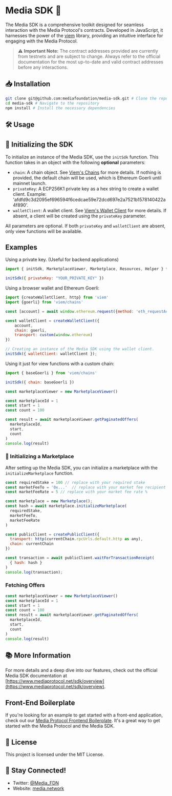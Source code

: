 # Media SDK 🚀

The Media SDK is a comprehensive toolkit designed for seamless interaction with the Media Protocol's contracts. Developed in JavaScript, it harnesses the power of the [viem](https://viem.sh/) library, providing an intuitive interface for engaging with the Media Protocol.

> ⚠️ **Important Note:** The contract addresses provided are currently from testnets and are subject to change. Always refer to the official documentation for the most up-to-date and valid contract addresses before any interactions.

## 📥 Installation

```bash
git clone git@github.com:mediafoundation/media-sdk.git # Clone the repository
cd media-sdk # Navigate to the repository
npm install # Install the necessary dependencies
```

## 🛠️ Usage

## 🔑 Initializing the SDK

To initialize an instance of the Media SDK, use the `initSdk` function. This function takes in an object with the following **optional** parameters:

- `chain`: A chain object. See [Viem's Chains](https://viem.sh/docs/clients/chains.html#utilities) for more details. If nothing is provided, the default chain will be used, which is Ethereum Goerli until mainnet launch.
- `privateKey`: A ECP256K1 private key as a hex string to create a wallet client. Example: 'afdfd9c3d2095ef696594f6cedcae59e72dcd697e2a7521b1578140422a4f890'.
- `walletClient`: A wallet client. See [Viem's Wallet Client](https://viem.sh/docs/clients/wallet.html) for more details. If absent, a client will be created using the `privateKey` parameter. 

All parameters are optional. If both `privateKey` and `walletClient` are absent, only view functions will be available.

## Examples

Using a private key. (Useful for backend applications)

```javascript
import { initSdk, MarketplaceViewer, Marketplace, Resources, Helper } from 'media-sdk'

initSdk({ privateKey: "YOUR_PRIVATE_KEY" })
```

Using a browser wallet and Ethereum Goerli:

```javascript
import {createWalletClient, http} from 'viem'
import {goerli} from 'viem/chains'

const [account] = await window.ethereum.request({method: 'eth_requestAccounts'})

const walletClient = createWalletClient({
    account,
    chain: goerli,
    transport: custom(window.ethereum)
})

// Creating an instance of the Media SDK using the wallet client. 
initSdk({ walletClient: walletClient });
```

Using it just for view functions with a custom chain:

```javascript
import { baseGoerli } from 'viem/chains'

initSdk({ chain: baseGoerli })

const marketplaceViewer = new MarketplaceViewer()

const marketplaceId = 1
const start = 1
const count = 100

const result = await marketplaceViewer.getPaginatedOffers(
  marketplaceId, 
  start, 
  count
)
console.log(result)

```

### 🛒 Initializing a Marketplace

After setting up the Media SDK, you can initialize a marketplace with the `initializeMarketplace` function.

```javascript 
const requiredStake = 100 // replace with your required stake 
const marketFeeTo = '0x...'  // replace with your market fee recipient address 
const marketFeeRate = 5 // replace with your market fee rate %

const marketplace = new Marketplace(); 
const hash = await marketplace.initializeMarketplace(
  requiredStake, 
  marketFeeTo, 
  marketFeeRate
)

const publicClient = createPublicClient({
  transport: http(currentChain.rpcUrls.default.http as any),
  chain: currentChain
})

const transaction = await publicClient.waitForTransactionReceipt( 
  { hash: hash }
)
console.log(transaction);
```

### Fetching Offers

```javascript
const marketplaceViewer = new MarketplaceViewer()
const marketplaceId = 1
const start = 1
const count = 100
const result = await marketplaceViewer.getPaginatedOffers(
  marketplaceId, 
  start, 
  count
)
console.log(result)
```

## 📚 More Information

For more details and a deep dive into our features, check out the official Media SDK documentation at [https://www.mediaprotocol.net/sdk/overview](https://www.mediaprotocol.net/sdk/overview).

## Front-End Boilerplate

If you're looking for an example to get started with a front-end application, check out our [Media Protocol Frontend Boilerplate](https://github.com/mediafoundation/media-protocol-frontend-boilerplate). It's a great way to get started with the Media Protocol and the Media SDK.

## 📝 License

This project is licensed under the MIT License.

## 📢 Stay Connected!

- Twitter: [@Media_FDN](https://twitter.com/Media_FDN)
- Website: [media.network](https://media.network)
